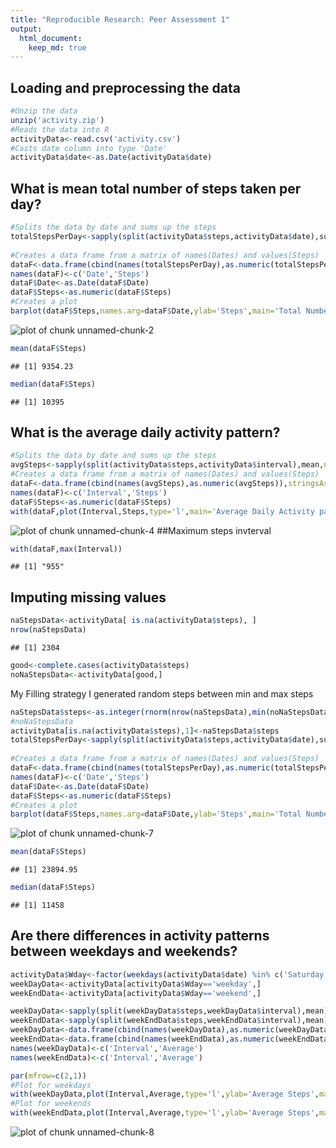 ```yaml
---
title: "Reproducible Research: Peer Assessment 1"
output: 
  html_document:
    keep_md: true
---
```



## Loading and preprocessing the data

```r
#Unzip the data 
unzip('activity.zip')
#Reads the data into R
activityData<-read.csv('activity.csv')
#Casts date column into type 'Date'
activityData$date<-as.Date(activityData$date) 
```


## What is mean total number of steps taken per day?

```r
#Splits the data by date and sums up the steps
totalStepsPerDay<-sapply(split(activityData$steps,activityData$date),sum,na.rm=TRUE)
 
#Creates a data frame from a matrix of names(Dates) and values(Steps)
dataF<-data.frame(cbind(names(totalStepsPerDay),as.numeric(totalStepsPerDay)),stringsAsFactors = FALSE) 
names(dataF)<-c('Date','Steps')
dataF$Date<-as.Date(dataF$Date)
dataF$Steps<-as.numeric(dataF$Steps)
#Creates a plot
barplot(dataF$Steps,names.arg=dataF$Date,ylab='Steps',main='Total Number Steps / Day',xlab='Dates' )
```

![plot of chunk unnamed-chunk-2](figure/unnamed-chunk-2-1.png) 


```r
mean(dataF$Steps)
```

```
## [1] 9354.23
```

```r
median(dataF$Steps)
```

```
## [1] 10395
```

## What is the average daily activity pattern?

```r
#Splits the data by date and sums up the steps
avgSteps<-sapply(split(activityData$steps,activityData$interval),mean,na.rm=TRUE)
#Creates a data frame from a matrix of names(Dates) and values(Steps)
dataF<-data.frame(cbind(names(avgSteps),as.numeric(avgSteps)),stringsAsFactors = FALSE) 
names(dataF)<-c('Interval','Steps') 
dataF$Steps<-as.numeric(dataF$Steps)
with(dataF,plot(Interval,Steps,type='l',main='Average Daily Activity pattern'))
```

![plot of chunk unnamed-chunk-4](figure/unnamed-chunk-4-1.png) 
##Maximum steps invterval

```r
with(dataF,max(Interval))
```

```
## [1] "955"
```
## Imputing missing values

```r
naStepsData<-activityData[ is.na(activityData$steps), ]
nrow(naStepsData)
```

```
## [1] 2304
```

```r
good<-complete.cases(activityData$steps)
noNaStepsData<-activityData[good,]
```
My Filling strategy I generated random steps between min and max steps

```r
naStepsData$steps<-as.integer(rnorm(nrow(naStepsData),min(noNaStepsData$steps):max(noNaStepsData$steps)))
#noNaStepsData
activityData[is.na(activityData$steps),1]<-naStepsData$steps
totalStepsPerDay<-sapply(split(activityData$steps,activityData$date),sum)
 
#Creates a data frame from a matrix of names(Dates) and values(Steps)
dataF<-data.frame(cbind(names(totalStepsPerDay),as.numeric(totalStepsPerDay)),stringsAsFactors = FALSE) 
names(dataF)<-c('Date','Steps')
dataF$Date<-as.Date(dataF$Date)
dataF$Steps<-as.numeric(dataF$Steps)
#Creates a plot
barplot(dataF$Steps,names.arg=dataF$Date,ylab='Steps',main='Total Number Steps / Day for The New Dataset',xlab='Dates' )
```

![plot of chunk unnamed-chunk-7](figure/unnamed-chunk-7-1.png) 

```r
mean(dataF$Steps)
```

```
## [1] 23894.95
```

```r
median(dataF$Steps)
```

```
## [1] 11458
```
## Are there differences in activity patterns between weekdays and weekends?

```r
activityData$Wday<-factor(weekdays(activityData$date) %in% c('Saturday','Sunday'),levels=c("FALSE","TRUE"),labels=c("weekday","weekend"))
weekDayData<-activityData[activityData$Wday=='weekday',]
weekEndData<-activityData[activityData$Wday=='weekend',]

weekDayData<-sapply(split(weekDayData$steps,weekDayData$interval),mean)
weekEndData<-sapply(split(weekEndData$steps,weekEndData$interval),mean)
weekDayData<-data.frame(cbind(names(weekDayData),as.numeric(weekDayData)),stringsAsFactors = FALSE) 
weekEndData<-data.frame(cbind(names(weekEndData),as.numeric(weekEndData)),stringsAsFactors = FALSE) 
names(weekDayData)<-c('Interval','Average')
names(weekEndData)<-c('Interval','Average')

par(mfrow=c(2,1))
#Plot for weekdays
with(weekDayData,plot(Interval,Average,type='l',ylab='Average Steps',main='Average Number of Steps on Weekdays',xlab='5-min Interval'))
#Plot for weekends
with(weekEndData,plot(Interval,Average,type='l',ylab='Average Steps',main='Average Number of Steps on Weekends',xlab='5-min Interval'))
```

![plot of chunk unnamed-chunk-8](figure/unnamed-chunk-8-1.png) 
